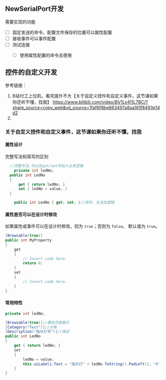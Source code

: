 ﻿## NewSerialPort开发

需要实现的功能

- [ ] 固定发送的命令、配置文件保存的位置可以属性配置
- [ ] 接收事件可以事件配置
- [ ] 测试连接
  - [ ] 使用属性配置的命令去使用


## 控件的自定义开发

参考链接：

1. B站付工上位机，看完提升不大【关于自定义控件和自定义事件，这节课如果你还听不懂，找我】 https://www.bilibili.com/video/BV1Lv411L7BC/?share_source=copy_web&vd_source=1faf6f8be863497a8aa161f8493e14d2
2. 

### 关于自定义控件和自定义事件，这节课如果你还听不懂，找我

#### 属性设计

完整写法和简写的区别

```c#
  //完整写法,可以在get/set中加入业务逻辑
	private int ledNo;
  public int LedNo
  {
      get { return ledNo; }
      set { ledNo = value; }
  }

	public int LedNo { get; set; }//简写，无法加逻辑
```

#### 属性是否可以在设计时修改

如果属性或事件可以在设计时修改，则为 `true`；否则为 `false`。 默认值为 `true`。

```c#
[Browsable(true)]
public int MyProperty
{
    get
    {
        // Insert code here.
        return 0;
    }
    set
    {
        // Insert code here.
    }
}
```

#### 常用特性

```c#
private int ledNo;

[Browsable(true)]//属性页面展示
[Category("Test")]//分类
[Description("指示灯号")]//描述
public int LedNo
{
    get { return ledNo; }
    set
    {
        ledNo = value;
        this.uiLabel1.Text = "指示灯" + ledNo.ToString().PadLeft(2, '0') + ":";
    }
}
```

